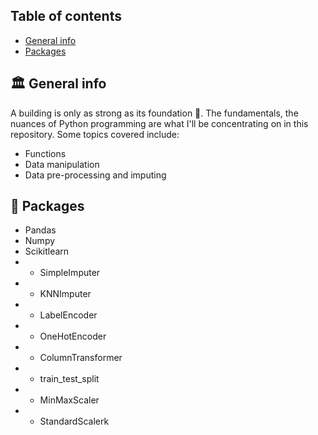 ## Table of contents
* [General info](#general-info)
* [Packages](#packages)


## :classical_building: General info
A building is only as strong as its foundation :bricks:. The fundamentals, the nuances of Python programming are what I'll be concentrating on in this repository. Some topics covered include:
* Functions
* Data manipulation
* Data pre-processing and imputing

## :gift: Packages
* Pandas
* Numpy
* Scikitlearn
* * SimpleImputer
* * KNNImputer
* * LabelEncoder
* *  OneHotEncoder 
* *  ColumnTransformer
* *  train_test_split
* *  MinMaxScaler
* *  StandardScalerk
